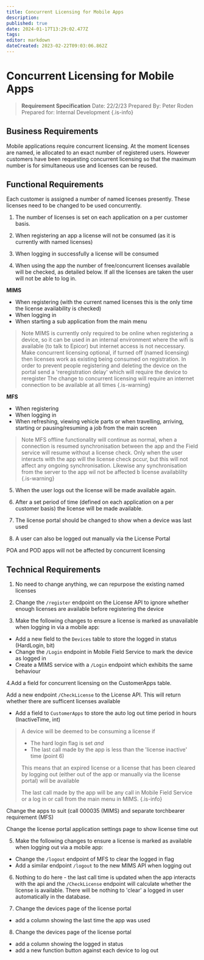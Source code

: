 ```yaml
---
title: Concurrent Licensing for Mobile Apps
description: 
published: true
date: 2024-01-17T13:29:02.477Z
tags: 
editor: markdown
dateCreated: 2023-02-22T09:03:06.862Z
---
```


# Concurrent Licensing for Mobile Apps

> **Requirement Specification**
> Date: 22/2/23
> Prepared By: Peter Roden
> Prepared for: Internal Development
{.is-info}


## Business Requirements

Mobile applications require concurrent licensing. At the moment licenses are named, ie allocated to an exact number of registered users. However customers have been requesting concurrent licensing so that the maximum number is for simultaneous use and licenses can be reused.

## Functional Requirements

Each customer is assigned a number of named licenses presently. These licenses need to be changed to be used concurrently.

1. The number of licenses is set on each application on a per customer basis.

2. When registering an app a license will not be consumed (as it is currently with named licenses)

3. When logging in successfully a license will be consumed

4. When using the app the number of free/concurrent licenses available will be checked, as detailed below. If all the licenses are taken the user will not be able to log in.

**MIMS**

- When registering (with the current named licenses this is the only time the license availability is checked)
- When logging in
- When starting a sub application from the main menu
  
> Note MIMS is currently only required to be online when registering a device, so it can be used in an internal environment where the wifi is available (to talk to Epicor) but internet access is not neccessary.
> Make concurrent licensing optional, if turned off (named licensing) then licenses work as existing being consumed on registration. In order to prevent people registering and deleting the device on the portal send a 'reregistration delay' which will require the device to reregister
> The change to concurrent licensing will require an internet connection to be available at all times
{.is-warning}
 
**MFS**
  
- When registering
- When logging in
- When refreshing, viewing vehicle parts or when travelling, arriving, starting or pausing/resuming a job from the main screen
  
> Note MFS offline functionality will continue as normal, when a connection is resumed synchronisation between the app and the Field service will resume without a license check. Only when the user interacts with the app will the license check pccur, but this will not affect any ongoing synchronisation.
> Likewise any synchronisation from the server to the app wil not be affected b license availablilty
{.is-warning}

5. When the user logs out the license will be made available again.

6. After a set period of time (defined on each application on a per customer basis) the license will be made available. 

7. The license portal should be changed to show when a device was last used

8. A user can also be logged out manually via the License Portal

POA and POD apps will not be affected by concurrent licensing

## Technical Requirements

1. No need to change anything, we can repurpose the existing named licenses

2. Change the `/register` endpoint on the License API to ignore whether enough licenses are available before registering the device

3. Make the following changes to ensure a license is marked as unavailable when logging in via a mobile app:
- Add a new field to the `Devices` table to store the logged in status (HardLogin, bit)
- Change the `/Login` endpoint in Mobile Field Service to mark the device as logged in
- Create a MIMS service with a `/Login` endpoint which exhibits the same behaviour

4.Add a field for concurrent licensing on the CustomerApps table. 

Add a new endpoint `/CheckLicense` to the License API. This will return whether there are sufficent licenses available

- Add a field to `CustomerApps` to store the auto log out time period in hours (InactiveTime, int)

> A device will be deemed to be consuming a license if
> - The hard login flag is set *and*
> - The last call made by the app is less than the 'license inactive' time (point 6)
>
> This means that an expired license or a license that has been cleared by logging out (either out of the app or manually via the license portal) will be available
>
> The last call made by the app will be any call in Mobile Field Service or a log in or call from the main menu in MIMS.
{.is-info}

Change the apps to suit (call 000035 (MIMS) and separate torchbearer requirement (MFS)

Change the license portal application settings page to show license time out

5. Make the following changes to ensure a license is marked as available when logging out via a mobile app:
- Change the `/logout` endpoint of MFS to clear the logged in flag
- Add a similar endpoint `/logout` to the new MIMS API when logging out

6. Nothing to do here - the last call time is updated when the app interacts with the api and the `/CheckLicense` endpoint will calculate whether the license is available. There will be nothing to 'clear' a logged in user automatically in the database.

7. Change the devices page of the license portal
- add a column showing the last time the app was used

8. Change the devices page of the license portal
- add a column showing the logged in status
- add a new function button against each device to log out

